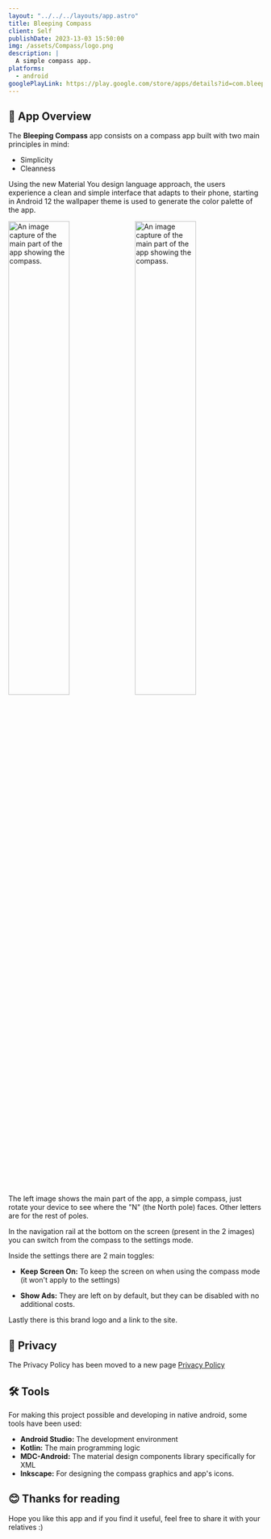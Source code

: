 ```yaml
---
layout: "../../../layouts/app.astro"
title: Bleeping Compass
client: Self
publishDate: 2023-13-03 15:50:00
img: /assets/Compass/logo.png
description: |
  A simple compass app.
platforms:
  - android
googlePlayLink: https://play.google.com/store/apps/details?id=com.bleepingdragon.compass
---
```


## 📲 App Overview
The **Bleeping Compass** app consists on a compass app built with two main principles in mind:

- Simplicity
- Cleanness

Using the new Material You design language approach, the users experience a clean and simple interface that adapts to their phone, starting in Android 12 the wallpaper theme is used to generate the color palette of the app.

<img src="/assets/Compass/image1.png" alt="An image capture of the main part of the app showing the compass." width=49% height=49%>

<img src="/assets/Compass/image2.png" alt="An image capture of the main part of the app showing the compass." width=49% height=49%>

The left image shows the main part of the app, a simple compass, just rotate your device to see where the "N" (the North pole) faces. Other letters are for the rest of poles.

In the navigation rail at the bottom on the screen (present in the 2 images) you can switch from the compass to the settings mode.

Inside the settings there are 2 main toggles:

- **Keep Screen On:** To keep the screen on when using the compass mode (it won't apply to the settings)

- **Show Ads:** They are left on by default, but they can be disabled with no additional costs.

Lastly there is this brand logo and a link to the site.

## 🔏 Privacy
The Privacy Policy has been moved to a new page
[Privacy Policy](/markdown/news-posts/Privacy_Bleeping_Compass)

## 🛠️ Tools
For making this project possible and developing in native android, some tools have been used:

- **Android Studio:** The development environment 
- **Kotlin:** The main programming logic 
- **MDC-Android:** The material design components library specifically for XML
- **Inkscape:** For designing the compass graphics and app's icons. 

## 😊 Thanks for reading
Hope you like this app and if you find it useful, feel free to share it with your relatives :)
